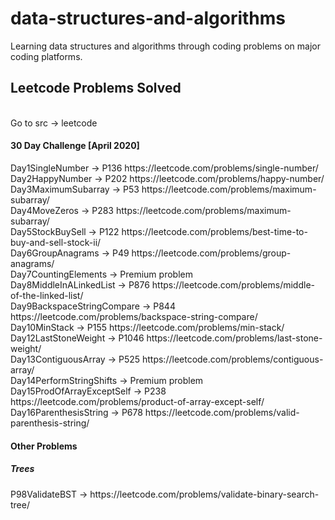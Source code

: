 # data-structures-and-algorithms
Learning data structures and algorithms through coding problems on major coding platforms.

<section>
<h2>Leetcode Problems Solved</h2>
<br>Go to src -> leetcode
<h4>30 Day Challenge [April 2020]</h4>
Day1SingleNumber -> P136 https://leetcode.com/problems/single-number/
<br>Day2HappyNumber -> P202 https://leetcode.com/problems/happy-number/
<br>Day3MaximumSubarray -> P53 https://leetcode.com/problems/maximum-subarray/
<br>Day4MoveZeros -> P283 https://leetcode.com/problems/maximum-subarray/
<br>Day5StockBuySell -> P122 https://leetcode.com/problems/best-time-to-buy-and-sell-stock-ii/
<br>Day6GroupAnagrams -> P49 https://leetcode.com/problems/group-anagrams/
<br>Day7CountingElements -> Premium problem
<br>Day8MiddleInALinkedList -> P876 https://leetcode.com/problems/middle-of-the-linked-list/
<br>Day9BackspaceStringCompare -> P844 https://leetcode.com/problems/backspace-string-compare/
<br>Day10MinStack -> P155 https://leetcode.com/problems/min-stack/
<br>Day12LastStoneWeight -> P1046 https://leetcode.com/problems/last-stone-weight/
<br>Day13ContiguousArray -> P525 https://leetcode.com/problems/contiguous-array/
<br>Day14PerformStringShifts -> Premium problem
<br>Day15ProdOfArrayExceptSelf -> P238 https://leetcode.com/problems/product-of-array-except-self/
<br>Day16ParenthesisString -> P678 https://leetcode.com/problems/valid-parenthesis-string/
<h4>Other Problems</h4>
<h5>Trees</h5>
P98ValidateBST -> https://leetcode.com/problems/validate-binary-search-tree/
</section>
